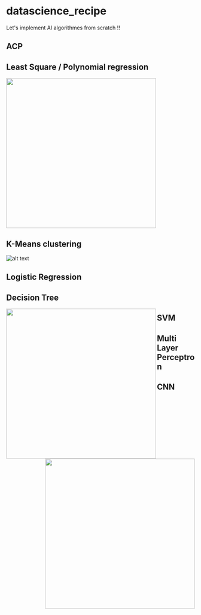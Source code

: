 # datascience_recipe
Let's implement AI algorithmes from scratch !!

## ACP

## Least Square / Polynomial regression
<img src="https://github.com/blhelias/datascience_recipe/blob/master/regression/least_square.png" width="400">

## K-Means clustering

![alt text](http://g.recordit.co/7erwfXBbLM.gif)


## Logistic Regression

## Decision Tree

<img align="left" src="https://github.com/blhelias/datascience_recipe/blob/master/decision_tree/PlayTennis.jpg" width="400">  <img align="right" src="https://github.com/blhelias/datascience_recipe/blob/master/decision_tree/tree.png" width="400">

## SVM
## Multi Layer Perceptron
## CNN

